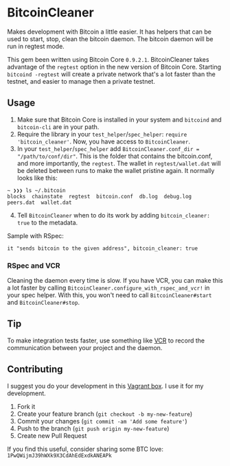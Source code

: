 # BitcoinCleaner

Makes development with Bitcoin a little easier. It has helpers that can be used to start, stop, clean the bitcoin daemon. The bitcoin daemon will be run in regtest mode.

This gem been written using Bitcoin Core `0.9.2.1`. BitcoinCleaner takes advantage of the `regtest` option in the new version of Bitcoin Core. Starting `bitcoind -regtest` will create a private network that's a lot faster than the testnet, and easier to manage then a private testnet.

## Usage

1. Make sure that Bitcoin Core is installed in your system and `bitcoind` and `bitcoin-cli` are in your path.
2. Require the library in your `test_helper`/`spec_helper`: `require 'bitcoin_cleaner'`. Now, you have access to `BitcoinCleaner`.
3. In your `test_helper`/`spec_helper` add `BitcoinCleaner.conf_dir = "/path/to/conf/dir"`. This is the folder that contains the bitcoin.conf, and more importantly, the `regtest`. The wallet in `regtest/wallet.dat` will be deleted between runs to make the wallet pristine again. It normally looks like this:

```
~ ❯❯❯ ls ~/.bitcoin
blocks  chainstate  regtest  bitcoin.conf  db.log  debug.log  peers.dat  wallet.dat
```

4. Tell `BitcoinCleaner` when to do its work by adding `bitcoin_cleaner: true` to the metadata.

Sample with RSpec:

```
it "sends bitcoin to the given address", bitcoin_cleaner: true
```

### RSpec and VCR

Cleaning the daemon every time is slow. If you have VCR, you can make this a lot faster by calling `BitcoinCleaner.configure_with_rspec_and_vcr!` in your spec helper. With this, you won't need to call `BitcoinCleaner#start` and `BitcoinCleaner#stop`.

## Tip

To make integration tests faster, use something like [VCR](https://github.com/vcr/vcr) to record the communication between your project and the daemon.

## Contributing

I suggest you do your development in this [Vagrant box](https://github.com/ramontayag/ruby-bitcoin-box). I use it for my development.

1. Fork it
2. Create your feature branch (`git checkout -b my-new-feature`)
3. Commit your changes (`git commit -am 'Add some feature'`)
4. Push to the branch (`git push origin my-new-feature`)
5. Create new Pull Request

If you find this useful, consider sharing some BTC love: `1PwQWijmJ39hWXk9X3CdAhEdExdkANEAPk`
